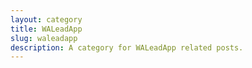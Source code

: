 ```yaml
---
layout: category
title: WALeadApp
slug: waleadapp
description: A category for WALeadApp related posts.
---
```

